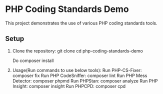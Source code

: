 # PHP Coding Standards Demo

This project demonstrates the use of various PHP coding standards tools.

## Setup

1. Clone the repository:
   git clone <repository-url>
   cd php-coding-standards-demo

   Do composer install

2. Usage(Run commands to use below tools):
    Run PHP-CS-Fixer: composer fix
    Run PHP CodeSniffer: composer lint
    Run PHP Mess Detector: composer phpmd
    Run PHPStan: composer analyze
    Run PHP Insight: composer insight
    Run PHPCPD: composer cpd